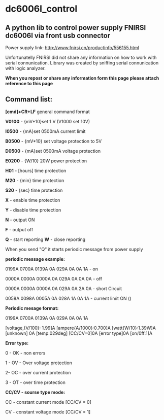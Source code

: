 # dc6006l_control
 ## A python lib to control power supply FNIRSI dc6006l via front usb connector
 Power supply link: http://www.fnirsi.cn/productinfo/556155.html
 
 Unfortunatelly FNIRSI did not share any information on how to work with serial connunication. 
 Library was created by sniffing serial connunication with logic analyzer. 
 
 **When you repost or share any information form this page please attach reference to this page**
 ## Command list: 
**[cmd]+CR+LF** general command format
 
**V0100** - {mV*10}set 1 V (V1000 set 10V)
 
**I0500** - {mA}set  0500mA current limit

**B0500** - {mV*10} set voltage protection to 5V

**D0500** - {mA}set  0500mA voltage protection

**E0200** - {W/10} 20W power protection

**H01** - [hours] time protection

**M20** -  {min} time protection

**S20** - {sec} time protection

**X** - enable time protection

**Y** - disable time protection

**N** - output ON

**F** - output off
 
**Q** - start reporting
**W** - close reporting

When you send "Q" it starts periodic message from power supply

**periodic message example:**

0199A 0700A 0139A 0A 029A 0A 0A 1A - on

0000A 0000A 0000A 0A 029A 0A 0A 0A - off

0000A 0000A 0000A 0A 029A 0A 2A 0A - short Circuit 

0058A 0098A 0005A 0A 028A 1A 0A 1A - current limit ON ()

**Periodic mesage format:**

0199A 0700A 0139A 0A 029A 0A 0A 1A

[voltage,{V/100}: 1.99]A [ampere{A/1000}:0.700]A [watt{W/10}:1.39W]A [unknown] 0A [temp:029deg] [CC/CV=0]0A [error type]0A [on/0ff:1]A

**Error type:**

0 - OK - non errors

1 - OV - Over voltage protection

2-  OC - over current protection

3 - OT - over time protection

**CC/CV - sourse type mode:**

CC - constant current mode [CC/CV = 0]

CV - constant voltage mode [CC/CV = 1]



